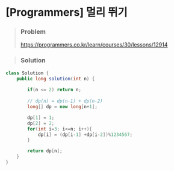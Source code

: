 # [Programmers] 멀리 뛰기



> ### Problem
>
> https://programmers.co.kr/learn/courses/30/lessons/12914
>



> ### Solution
>

```java
class Solution {
    public long solution(int n) {
        
        if(n <= 2) return n;
        
        // dp(n) = dp(n-1) + dp(n-2)
        long[] dp = new long[n+1];

        dp[1] = 1;
        dp[2] = 2;
        for(int i=3; i<=n; i++){
            dp[i] = (dp[i-1] +dp[i-2])%1234567;
        }

        return dp[n];
    }
}
```

